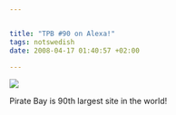 ```yaml
--- 


title: "TPB #90 on Alexa!" 
tags: notswedish
date: 2008-04-17 01:40:57 +02:00 

---
```


[![](http://farm3.static.flickr.com/2294/2419975288_cb4bc32ff5.jpg?v=0)](http://www.alexa.com/data/details/traffic_details/thepiratebay.org)

Pirate Bay is 90th largest site in the world!


